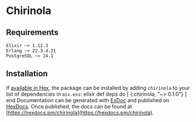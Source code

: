  
# Chirinola

## Requirements
```
Elixir ~> 1.12.3
Erlang ~> 22.3.4.21
PostgreSQL ~> 14.1
```
## Installation

If [available in Hex](https://hex.pm/docs/publish), the package can be installed
by adding `chirinola` to your list of dependencies in `mix.exs`:
elixir
def deps do
  [
    {:chirinola, "~> 0.1.0"}
  ]
end
Documentation can be generated with [ExDoc](https://github.com/elixir-lang/ex_doc)
and published on [HexDocs](https://hexdocs.pm). Once published, the docs can
be found at [https://hexdocs.pm/chirinola](https://hexdocs.pm/chirinola).
